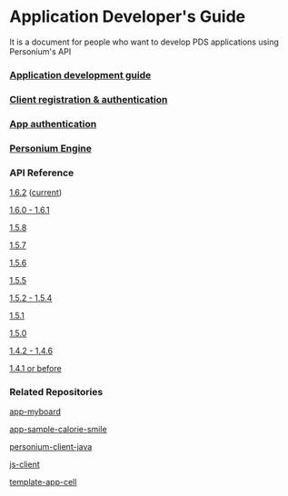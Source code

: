 # Application Developer's Guide

It is a document for people who want to develop  PDS applications using Personium's API

### [Application development guide](./Personium_Apps.md)  

### [Client registration & authentication](../user_guide/004_Client_auth.md)

### [App authentication](./app_authn.md)

### [Personium Engine](./Personium-Engine.md)

### API Reference  
[1.6.2](../apiref/1.6.2/000_Rest_API_Reference.md) ([current](../apiref/current/000_Rest_API_Reference.md))

[1.6.0 - 1.6.1](../apiref/1.6.0/000_Rest_API_Reference.md)

[1.5.8](../apiref/1.5.8/000_Rest_API_Reference.md)  

[1.5.7](../apiref/1.5.7/000_Rest_API_Reference.md)  

[1.5.6](../apiref/1.5.6/000_Rest_API_Reference.md)  

[1.5.5](../apiref/1.5.5/000_Rest_API_Reference.md)  

[1.5.2 - 1.5.4](../apiref/1.5.2/000_Rest_API_Reference.md)  

[1.5.1](../apiref/1.5.1/000_Rest_API_Reference.md)  

[1.5.0](../apiref/1.5.0/000_Rest_API_Reference.md)  

[1.4.2 - 1.4.6](../apiref/1.4.6/000_Rest_API_Reference.md)  

[1.4.1 or before](http://personium.io/docs/api/1.3.25/English/English.htm#docs/WelcometoPCSDocumentation.htm)  

### Related Repositories
[app-myboard](https://github.com/personium/app-myboard)  

[app-sample-calorie-smile](https://github.com/personium/app-sample-calorie-smile)  

[personium-client-java](https://github.com/personium/personium-client-java)  

[js-client](https://github.com/personium/js-client)  

[template-app-cell](https://github.com/personium/template-app-cell)  
